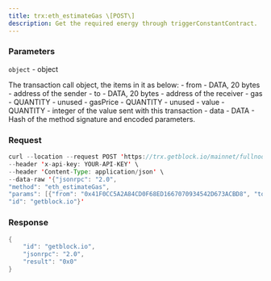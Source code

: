 ```yaml
---
title: trx:eth_estimateGas \[POST\]
description: Get the required energy through triggerConstantContract.
---
```


### Parameters


`object` - object

The transaction call object, the items in it as below: - from - DATA, 20
bytes - address of the sender - to - DATA, 20 bytes - address of the
receiver - gas - QUANTITY - unused - gasPrice - QUANTITY - unused -
value - QUANTITY - integer of the value sent with this transaction -
data - DATA - Hash of the method signature and encoded parameters.

### Request

``` java
curl --location --request POST 'https://trx.getblock.io/mainnet/fullnode/jsonrpc' \
--header 'x-api-key: YOUR-API-KEY' \
--header 'Content-Type: application/json' \
--data-raw '{"jsonrpc": "2.0",
"method": "eth_estimateGas",
"params": [{"from": "0x41F0CC5A2A84CD0F68ED1667070934542D673ACBD8", "to": "0x4170082243784DCDF3042034E7B044D6D342A91360", "gas": "0x01", "gasPrice": "0x8c", "value": "0x01", "data": "0x70a08231000000000000000000000041f0cc5a2a84cd0f68ed1667070934542d673acbd8"}],
"id": "getblock.io"}'
```

###  Response

``` java
{
    "id": "getblock.io",
    "jsonrpc": "2.0",
    "result": "0x0"
}
```

